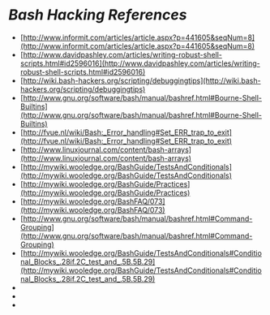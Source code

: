 _Bash Hacking References_
=========

* [http://www.informit.com/articles/article.aspx?p=441605&seqNum=8](http://www.informit.com/articles/article.aspx?p=441605&seqNum=8)
* [http://www.davidpashley.com/articles/writing-robust-shell-scripts.html#id2596016](http://www.davidpashley.com/articles/writing-robust-shell-scripts.html#id2596016)
* [http://wiki.bash-hackers.org/scripting/debuggingtips](http://wiki.bash-hackers.org/scripting/debuggingtips)
* [http://www.gnu.org/software/bash/manual/bashref.html#Bourne-Shell-Builtins](http://www.gnu.org/software/bash/manual/bashref.html#Bourne-Shell-Builtins)
* [http://fvue.nl/wiki/Bash:_Error_handling#Set_ERR_trap_to_exit](http://fvue.nl/wiki/Bash:_Error_handling#Set_ERR_trap_to_exit)
* [http://www.linuxjournal.com/content/bash-arrays](http://www.linuxjournal.com/content/bash-arrays)
* [http://mywiki.wooledge.org/BashGuide/TestsAndConditionals](http://mywiki.wooledge.org/BashGuide/TestsAndConditionals)
* [http://mywiki.wooledge.org/BashGuide/Practices](http://mywiki.wooledge.org/BashGuide/Practices)
* [http://mywiki.wooledge.org/BashFAQ/073](http://mywiki.wooledge.org/BashFAQ/073)
* [http://www.gnu.org/software/bash/manual/bashref.html#Command-Grouping](http://www.gnu.org/software/bash/manual/bashref.html#Command-Grouping)
* [http://mywiki.wooledge.org/BashGuide/TestsAndConditionals#Conditional_Blocks_.28if.2C_test_and_.5B.5B.29](http://mywiki.wooledge.org/BashGuide/TestsAndConditionals#Conditional_Blocks_.28if.2C_test_and_.5B.5B.29)
* []()
* []()
* []()
